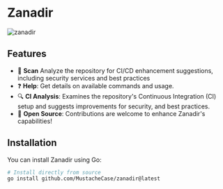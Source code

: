 # Zanadir
![zanadir](https://github.com/user-attachments/assets/3db31d6c-b22c-4d1d-8e76-f2535162d190)

## Features

- 📂 **Scan** Analyze the repository for CI/CD enhancement suggestions, including security services and best practices
- ❓ **Help**: Get details on available commands and usage.
- 🔍 **CI Analysis**: Examines the repository's Continuous Integration (CI) setup and suggests improvements for security, and best practices.
- 🚀 **Open Source**: Contributions are welcome to enhance Zanadir's capabilities!

## Installation

You can install Zanadir using Go:

```sh
# Install directly from source
go install github.com/MustacheCase/zanadir@latest

